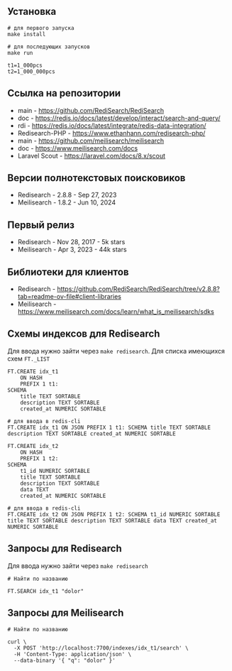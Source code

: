 ## Установка
```
# для первого запуска
make install

# для последующих запусков
make run
```

```
t1=1_000pcs
t2=1_000_000pcs
```

## Ссылка на репозитории
* main - https://github.com/RediSearch/RediSearch
* doc - https://redis.io/docs/latest/develop/interact/search-and-query/
* rdi - https://redis.io/docs/latest/integrate/redis-data-integration/
* Redisearch-PHP - https://www.ethanhann.com/redisearch-php/
* main - https://github.com/meilisearch/meilisearch
* doc - https://www.meilisearch.com/docs
* Laravel Scout - https://laravel.com/docs/8.x/scout

## Версии полнотекстовых поисковиков
* Redisearch - 2.8.8 - Sep 27, 2023
* Meilisearch - 1.8.2 - Jun 10, 2024

## Первый релиз
* Redisearch - Nov 28, 2017 - 5k stars
* Meilisearch - Apr 3, 2023 - 44k stars

## Библиотеки для клиентов
* Redisearch - https://github.com/RediSearch/RediSearch/tree/v2.8.8?tab=readme-ov-file#client-libraries
* Meilisearch - https://www.meilisearch.com/docs/learn/what_is_meilisearch/sdks

## Схемы индексов для Redisearch
Для ввода нужно зайти через `make redisearch`. Для списка имеющихся схем `FT._LIST`

```
FT.CREATE idx_t1 
    ON HASH
    PREFIX 1 t1: 
SCHEMA 
    title TEXT SORTABLE
    description TEXT SORTABLE
    created_at NUMERIC SORTABLE
    
# для ввода в redis-cli    
FT.CREATE idx_t1 ON JSON PREFIX 1 t1: SCHEMA title TEXT SORTABLE description TEXT SORTABLE created_at NUMERIC SORTABLE
```

```
FT.CREATE idx_t2 
    ON HASH 
    PREFIX 1 t2: 
SCHEMA 
    t1_id NUMERIC SORTABLE
    title TEXT SORTABLE
    description TEXT SORTABLE
    data TEXT
    created_at NUMERIC SORTABLE
    
# для ввода в redis-cli 
FT.CREATE idx_t2 ON JSON PREFIX 1 t2: SCHEMA t1_id NUMERIC SORTABLE title TEXT SORTABLE description TEXT SORTABLE data TEXT created_at NUMERIC SORTABLE
```

## Запросы для Redisearch
Для ввода нужно зайти через `make redisearch`

```
# Найти по названию

FT.SEARCH idx_t1 "dolor"
```

## Запросы для Meilisearch
```
# Найти по названию

curl \
  -X POST 'http://localhost:7700/indexes/idx_t1/search' \
  -H 'Content-Type: application/json' \
  --data-binary '{ "q": "dolor" }'
```
